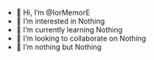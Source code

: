 - 👋 Hi, I’m @IorMemorE
- 👀 I’m interested in Nothing
- 🌱 I’m currently learning Nothing
- 💞️ I’m looking to collaborate on Nothing
- 🤡 I’m nothing but Nothing
